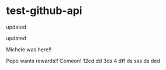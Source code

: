 # test-github-api

updated

updated


Michele was here!!

Pepo wants rewards!!
Comeon!
12cd
dd
3ds
4
dff
ds
sss
ds
ded
